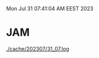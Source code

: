 Mon Jul 31 07:41:04 AM EEST 2023
# JAM
<a href='./cache/202307/31_07.log'>./cache/202307/31_07.log</a>
